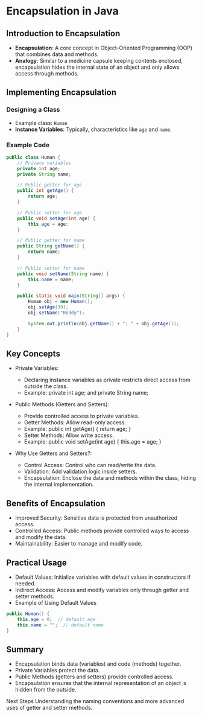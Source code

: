 # Encapsulation in Java

## Introduction to Encapsulation

- **Encapsulation**: A core concept in Object-Oriented Programming (OOP) that combines data and methods.
- **Analogy**: Similar to a medicine capsule keeping contents enclosed, encapsulation hides the internal state of an object and only allows access through methods.

## Implementing Encapsulation

### Designing a Class

- Example class: `Human`
- **Instance Variables**: Typically, characteristics like `age` and `name`.

### Example Code

```java
public class Human {
    // Private variables
    private int age;
    private String name;

    // Public getter for age
    public int getAge() {
        return age;
    }

    // Public setter for age
    public void setAge(int age) {
        this.age = age;
    }

    // Public getter for name
    public String getName() {
        return name;
    }

    // Public setter for name
    public void setName(String name) {
        this.name = name;
    }

    public static void main(String[] args) {
        Human obj = new Human();
        obj.setAge(30);
        obj.setName("Reddy");

        System.out.println(obj.getName() + ": " + obj.getAge());
    }
}
```

## Key Concepts

- Private Variables:

  - Declaring instance variables as private restricts direct access from outside the class.
  - Example: private int age; and private String name;

- Public Methods (Getters and Setters):

  - Provide controlled access to private variables.
  - Getter Methods: Allow read-only access.
  - Example: public int getAge() { return age; }
  - Setter Methods: Allow write access.
  - Example: public void setAge(int age) { this.age = age; }

- Why Use Getters and Setters?:

  - Control Access: Control who can read/write the data.
  - Validation: Add validation logic inside setters.
  - Encapsulation: Enclose the data and methods within the class, hiding the internal implementation.

## Benefits of Encapsulation

- Improved Security: Sensitive data is protected from unauthorized access.
- Controlled Access: Public methods provide controlled ways to access and modify the data.
- Maintainability: Easier to manage and modify code.

## Practical Usage

- Default Values: Initialize variables with default values in constructors if needed.
- Indirect Access: Access and modify variables only through getter and setter methods.
- Example of Using Default Values

```java
public Human() {
    this.age = 0;  // default age
    this.name = "";  // default name
}
```

## Summary

- Encapsulation binds data (variables) and code (methods) together.
- Private Variables protect the data.
- Public Methods (getters and setters) provide controlled access.
- Encapsulation ensures that the internal representation of an object is hidden from the outside.

Next Steps
Understanding the naming conventions and more advanced uses of getter and setter methods.
